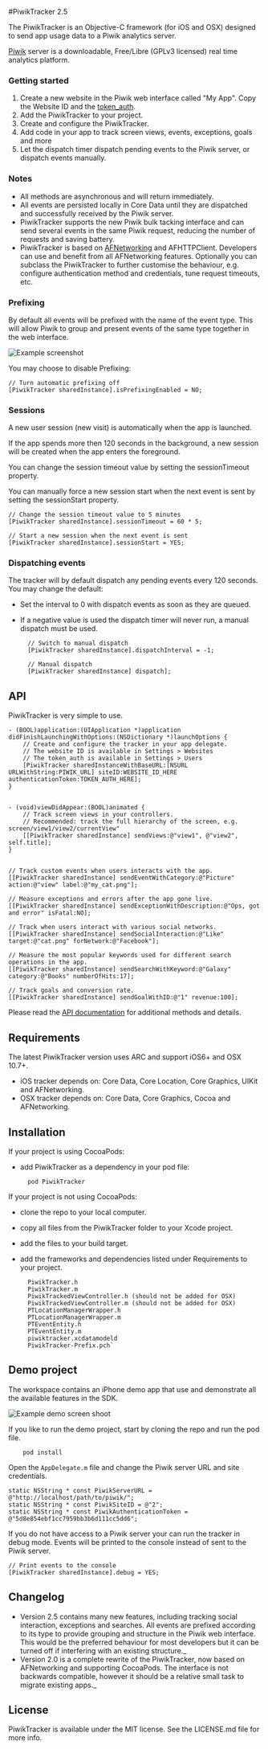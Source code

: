 #PiwikTracker 2.5

The PiwikTracker is an Objective-C framework (for iOS and OSX) designed to send app usage data to a Piwik analytics server.
 
[Piwik](http://piwik.org) server is a downloadable, Free/Libre (GPLv3 licensed) real time analytics platform.

### Getting started
 
1. Create a new website in the Piwik web interface called "My App". Copy the Website ID and the [token_auth](http://piwik.org/faq/general/#faq_114).
2. Add the PiwikTracker to your project.
3. Create and configure the PiwikTracker.
4. Add code in your app to track screen views, events, exceptions, goals and more
5. Let the dispatch timer dispatch pending events to the Piwik server, or dispatch events manually.

### Notes
* All methods are asynchronous and will return immediately.
* All events are persisted locally in Core Data until they are dispatched and successfully received by the Piwik server.
* PiwikTracker supports the new Piwik bulk tacking interface and can send several events in the same Piwik request, reducing the number of requests and saving battery.
* PiwikTracker is based on [AFNetworking](https://github.com/AFNetworking/AFNetworking) and AFHTTPClient. Developers can use and benefit from all AFNetworking features. Optionally you can subclass the PiwikTracker to further customise the behaviour, e.g. configure authentication method and credentials, tune request timeouts, etc.

### Prefixing
By default all events will be prefixed with the name of the event type. This will allow Piwik to group and present events of the same type together in the web interface. 

![Example screenshot](http://piwik.github.io/piwik-sdk-ios/piwik_prefixing.png)

You may choose to disable Prefixing:


    // Turn automatic prefixing off
    [PiwikTracker sharedInstance].isPrefixingEnabled = NO;

### Sessions
A new user session (new visit) is automatically when the app is launched. 

If the app spends more then 120 seconds in the background, a new session will be created when the app enters the foreground. 

You can change the session timeout value by setting the sessionTimeout property.

You can manually force a new session start when the next event is sent by setting the sessionStart property.


    // Change the session timeout value to 5 minutes
    [PiwikTracker sharedInstance].sessionTimeout = 60 * 5;
    
    // Start a new session when the next event is sent
    [PiwikTracker sharedInstance].sessionStart = YES;
    

### Dispatching events
The tracker will by default dispatch any pending events every 120 seconds. You may change the default:

* Set the interval to 0 with dispatch events as soon as they are queued. 
* If a negative value is used the dispatch timer will never run, a manual dispatch must be used.

	
	    // Switch to manual dispatch
	    [PiwikTracker sharedInstance].dispatchInterval = -1;
	    
	    // Manual dispatch
	    [PiwikTracker sharedInstance] dispatch];
 
## API
PiwikTracker is very simple to use.


	- (BOOL)application:(UIApplication *)application didFinishLaunchingWithOptions:(NSDictionary *)launchOptions {	
	    // Create and configure the tracker in your app delegate.
	    // The website ID is available in Settings > Websites
	    // The token_auth is available in Settings > Users
	    [PiwikTracker sharedInstanceWithBaseURL:[NSURL URLWithString:PIWIK_URL] siteID:WEBSITE_ID_HERE authenticationToken:TOKEN_AUTH_HERE];	    
	}
		
	
	- (void)viewDidAppear:(BOOL)animated {
	    // Track screen views in your controllers.
	    // Recommended: track the full hierarchy of the screen, e.g. screen/view1/view2/currentView"
  	    [[PiwikTracker sharedInstance] sendViews:@"view1", @"view2", self.title];
	}
	  

	// Track custom events when users interacts with the app.
	[[PiwikTracker sharedInstance] sendEventWithCategory:@"Picture" action:@"view" label:@"my_cat.png"];
	
	// Measure exceptions and errors after the app gone live.
	[[PiwikTracker sharedInstance] sendExceptionWithDescription:@"Ops, got and error" isFatal:NO];

	// Track when users interact with various social networks.
	[[PiwikTracker sharedInstance] sendSocialInteraction:@"Like" target:@"cat.png" forNetwork:@"Facebook"];
	
	// Measure the most popular keywords used for different search operations in the app.
	[[PiwikTracker sharedInstance] sendSearchWithKeyword:@"Galaxy" category:@"Books" numberOfHits:17];

	// Track goals and conversion rate.
	[[PiwikTracker sharedInstance] sendGoalWithID:@"1" revenue:100];
	  	
Please read the [API documentation](http://piwik.github.io/piwik-sdk-ios/docs/html/index.html) for additional methods and details.

## Requirements

The latest PiwikTracker version uses ARC and support iOS6+ and OSX 10.7+.

* iOS tracker depends on: Core Data, Core Location, Core Graphics, UIKit and AFNetworking.
* OSX tracker depends on: Core Data, Core Graphics, Cocoa and AFNetworking.

## Installation

If your project is using CocoaPods:
* add PiwikTracker as a dependency in your pod file:


    	pod PiwikTracker
    
If your project is not using CocoaPods:
* clone the repo to your local computer.
* copy all files from the PiwikTracker folder to your Xcode project.
* add the files to your build target. 
* add the frameworks and dependencies listed under Requirements to your project.


		PiwikTracker.h
		PiwikTracker.m
		PiwikTrackedViewController.h (should not be added for OSX)
		PiwikTrackedViewController.m (should not be added for OSX)
		PTLocationManagerWrapper.h
		PTLocationManagerWrapper.m
		PTEventEntity.h
		PTEventEntity.m
		piwiktracker.xcdatamodeld
		PiwikTracker-Prefix.pch`


## Demo project

The workspace contains an iPhone demo app that use and demonstrate all the available features in the SDK.

![Example demo screen shoot](http://piwik.github.io/piwik-sdk-ios/demo_project.png)

If you like to run the demo project, start by cloning the repo and run the pod file.
    
    	pod install
    
Open the `AppDelegate.m` file and change the Piwik server URL and site credentials.
    
	static NSString * const PiwikServerURL = @"http://localhost/path/to/piwik/";
	static NSString * const PiwikSiteID = @"2";
	static NSString * const PiwikAuthenticationToken = @"5d8e854ebf1cc7959bb3b6d111cc5dd6";
    
If you do not have access to a Piwik server your can run the tracker in debug mode. Events will be printed to the console instead of sent to the Piwik server.
	
	// Print events to the console
	[PiwikTracker sharedInstance].debug = YES; 
    

## Changelog

* Version 2.5 contains many new features, including tracking social interaction, exceptions and searches. All events are prefixed according to its type to provide grouping and structure in the Piwik web interface. This would be the preferred behaviour for most developers but it can be turned off if interfering with an existing structure._
* Version 2.0 is a complete rewrite of the PiwikTracker, now based on AFNetworking and supporting CocoaPods. The interface is not backwards compatible, however it should be a relative small task to migrate existing apps._

## License

PiwikTracker is available under the MIT license. See the LICENSE.md file for more info.
